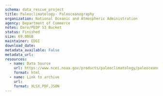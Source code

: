 ```yaml
---
schema: data_rescue_project 
title: Paleoclimatology- Paleoceanography
organization: National Oceanic and Atmospheric Administration
agency: Department of Commerce
notes: Daro/PEDP S3 Bucket
status: Finished
size: 69.00GB
maintainer: EDGI
download_date: 
metadata_available: False
metadata_url: 
resources:
  - name: Data Source
    url: https://www.ncei.noaa.gov/products/paleoclimatology/paleoceanography
    format: html
  - name: Link to archive
    url: 
    format: XLSX,PDF,JSON
---
```

